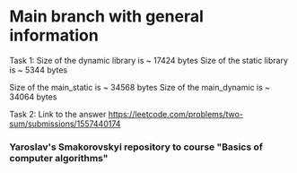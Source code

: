 # Main branch with general information

Task 1:
Size of the dynamic library is ~ 17424 bytes
Size of the static library is ~ 5344 bytes

Size of the main_static is ~ 34568 bytes
Size of the main_dynamic is ~ 34064 bytes


Task 2:
Link to the answer https://leetcode.com/problems/two-sum/submissions/1557440174


### Yaroslav's Smakorovskyi repository to course "Basics of computer algorithms" 

